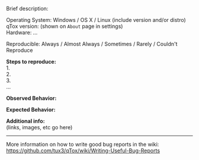 Brief description:

Operating System: Windows / OS X / Linux (include version and/or distro)  
qTox version: (shown on `About` page in settings)  
Hardware: 
…

Reproducible: Always / Almost Always / Sometimes / Rarely / Couldn't Reproduce


**Steps to reproduce:**  
1.  
2.  
3.  
…


**Observed Behavior:**  


**Expected Behavior:**  


**Additional info:**  
(links, images, etc go here)

----

More information on how to write good bug reports in the wiki: https://github.com/tux3/qTox/wiki/Writing-Useful-Bug-Reports
